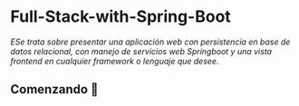 # Full-Stack-with-Spring-Boot

_ESe trata sobre presentar una aplicación web con persistencia en base de datos relacional, con manejo de servicios web Springboot y una vista frontend en cualquier framework o lenguaje que desee._

## Comenzando 🚀
